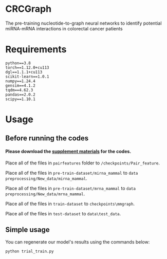 # CRCGraph
The pre-training nucleotide-to-graph neural networks to identify potential miRNA-mRNA interactions in colorectal cancer patients

# Requirements
    python==3.8
    torch==1.12.0+cu113
    dgl==1.1.1+cu113
    scikit-learn==1.0.1
    numpy==1.24.4
    gensim==4.1.2
    tqdm==4.62.3
    pandas==2.0.2
    scipy==1.10.1

# Usage

## Before running the codes
#### Please download the [supplement materials](https://drive.google.com/drive/folders/1caGodK_1220YXQfKSLjHIvi87VBRau97?usp=drive_link) for the codes.
Place all of the files in `pairfeatures` folder to `/checkpoints/Pair_feature`.

Place all of the files in `pre-train-dataset/mirna_mammal` to `data preprocessing/New_data/mirna_mammal`.

Place all of the files in `pre-train-dataset/mrna_mammal` to `data preprocessing/New_data/mrna_mammal`.

Place all of the files in `train-dataset` to `checkpoints\mmgraph`.

Place all of the files in `test-dataset` to `data\test_data`.

## Simple usage
You can regenerate our model's results using the commands below:
```
python trial_train.py
```



